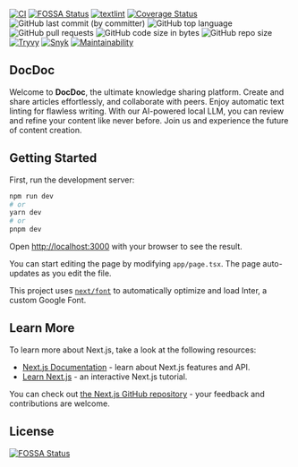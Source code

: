 <!-- textlint-disable ja-technical-writing/sentence-length -->
[![CI](https://github.com/susumutomita/docdoc/actions/workflows/ci.yml/badge.svg?branch=main)](https://github.com/susumutomita/docdoc/actions/workflows/ci.yml)
[![FOSSA Status](https://app.fossa.com/api/projects/git%2Bgithub.com%2Fsusumutomita%2Fdocdoc.svg?type=shield)](https://app.fossa.com/projects/git%2Bgithub.com%2Fsusumutomita%2Fdocdoc?ref=badge_shield)
[![textlint](https://github.com/susumutomita/docdoc/actions/workflows/textlint.yml/badge.svg?branch=main)](https://github.com/susumutomita/docdoc/actions/workflows/textlint.yml)
[![Coverage Status](https://coveralls.io/repos/github/susumutomita/docdoc/badge.svg?branch=main)](https://coveralls.io/github/susumutomita/docdoc?branch=main)
![GitHub last commit (by committer)](https://img.shields.io/github/last-commit/susumutomita/docdoc)
![GitHub top language](https://img.shields.io/github/languages/top/susumutomita/docdoc)
![GitHub pull requests](https://img.shields.io/github/issues-pr/susumutomita/docdoc)
![GitHub code size in bytes](https://img.shields.io/github/languages/code-size/susumutomita/docdoc)
![GitHub repo size](https://img.shields.io/github/repo-size/susumutomita/docdoc)
[![Tryvy](https://github.com/susumutomita/docdoc/actions/workflows/tryvy.yml/badge.svg?branch=main)](https://github.com/susumutomita/docdoc/actions/workflows/tryvy.yml)
[![Snyk](https://github.com/susumutomita/docdoc/actions/workflows/snyk.yml/badge.svg)](https://github.com/susumutomita/docdoc/actions/workflows/snyk.yml)
[![Maintainability](https://api.codeclimate.com/v1/badges/947cdef68b8224d23860/maintainability)](https://codeclimate.com/github/susumutomita/docdoc/maintainability)

<!-- textlint-enable -->

## DocDoc
Welcome to **DocDoc**, the ultimate knowledge sharing platform. Create and share articles effortlessly, and collaborate with peers. Enjoy automatic text linting for flawless writing. With our AI-powered local LLM, you can review and refine your content like never before. Join us and experience the future of content creation.

## Getting Started

First, run the development server:

```bash
npm run dev
# or
yarn dev
# or
pnpm dev
```

Open [http://localhost:3000](http://localhost:3000) with your browser to see the result.

You can start editing the page by modifying `app/page.tsx`. The page auto-updates as you edit the file.

This project uses [`next/font`](https://nextjs.org/docs/basic-features/font-optimization) to automatically optimize and load Inter, a custom Google Font.

## Learn More

To learn more about Next.js, take a look at the following resources:

- [Next.js Documentation](https://nextjs.org/docs) - learn about Next.js features and API.
- [Learn Next.js](https://nextjs.org/learn) - an interactive Next.js tutorial.

You can check out [the Next.js GitHub repository](https://github.com/vercel/next.js/) - your feedback and contributions are welcome.

## License

[![FOSSA Status](https://app.fossa.com/api/projects/git%2Bgithub.com%2Fsusumutomita%2Fdocdoc.svg?type=large)](https://app.fossa.com/projects/git%2Bgithub.com%2Fsusumutomita%2Fdocdoc?ref=badge_large)
